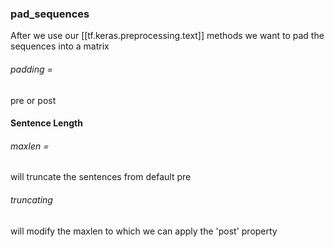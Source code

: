### pad_sequences
After we use our [[tf.keras.preprocessing.text]] methods we want to pad the sequences into a matrix
###### padding =
pre or post
#### Sentence Length
###### maxlen =
will truncate the sentences from default pre

###### truncating
will modify the maxlen to which we can apply the 'post' property
